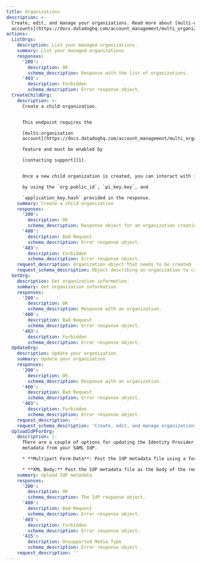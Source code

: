 ```yaml
---
title: Organizations
description: >-
  Create, edit, and manage your organizations. Read more about [multi-org
  accounts](https://docs.datadoghq.com/account_management/multi_organization).
actions:
  ListOrgs:
    description: List your managed organizations.
    summary: List your managed organizations
    responses:
      '200':
        description: OK
        schema_description: Response with the list of organizations.
      '403':
        description: Forbidden
        schema_description: Error response object.
  CreateChildOrg:
    description: >-
      Create a child organization.


      This endpoint requires the

      [multi-organization
      account](https://docs.datadoghq.com/account_management/multi_organization/)

      feature and must be enabled by

      [contacting support][1].


      Once a new child organization is created, you can interact with it

      by using the `org.public_id`, `pi_key.key`, and

      `application_key.hash` provided in the response.
    summary: Create a child organization
    responses:
      '200':
        description: OK
        schema_description: Response object for an organization creation.
      '400':
        description: Bad Request
        schema_description: Error response object.
      '403':
        description: Forbidden
        schema_description: Error response object.
    request_description: Organization object that needs to be created
    request_schema_description: Object describing an organization to create.
  GetOrg:
    description: Get organization information.
    summary: Get organization information
    responses:
      '200':
        description: OK
        schema_description: Response with an organization.
      '400':
        description: Bad Request
        schema_description: Error response object.
      '403':
        description: Forbidden
        schema_description: Error response object.
  UpdateOrg:
    description: Update your organization.
    summary: Update your organization
    responses:
      '200':
        description: OK
        schema_description: Response with an organization.
      '400':
        description: Bad Request
        schema_description: Error response object.
      '403':
        description: Forbidden
        schema_description: Error response object.
    request_description: ''
    request_schema_description: 'Create, edit, and manage organizations.'
  UploadIdPForOrg:
    description: |-
      There are a couple of options for updating the Identity Provider (IdP)
      metadata from your SAML IdP.

      * **Multipart Form-Data**: Post the IdP metadata file using a form post.

      * **XML Body:** Post the IdP metadata file as the body of the request.
    summary: Upload IdP metadata
    responses:
      '200':
        description: OK
        schema_description: The IdP response object.
      '400':
        description: Bad Request
        schema_description: Error response object.
      '403':
        description: Forbidden
        schema_description: Error response object.
      '415':
        description: Unsupported Media Type
        schema_description: Error response object.
    request_description: ''
---
```

[1]: https://docs.datadoghq.com/help/
